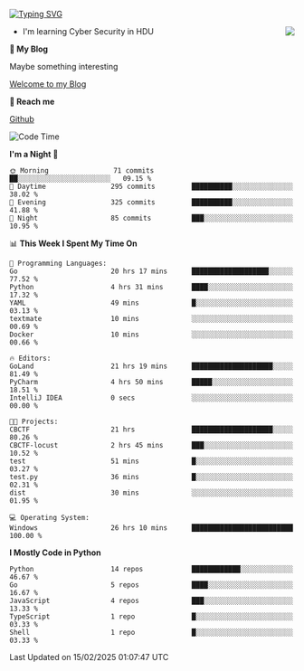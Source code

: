 [![Typing SVG](https://readme-typing-svg.herokuapp.com?font=Fira+Code&pause=1000&random=false&width=450&height=60&lines=Hello+%F0%9F%91%8B%F0%9F%8F%BB;I'm+JBNRZ)](https://git.io/typing-svg)

<a href="#">
  <img align="right" src="https://github-readme-stats.vercel.app/api?username=JBNRZ&show_icons=true&bg_color=15,f2f7fd,E0EAFC" />
</a>

- I'm learning Cyber Security in HDU

 **🌱 My Blog**

Maybe something interesting

[Welcome to my Blog](https://jbnrz.com.cn/)

 **💬 Reach me** 

[Github](https://github.com/JBNRZ)


<!--START_SECTION:waka-->
![Code Time](http://img.shields.io/badge/Code%20Time-978%20hrs%2035%20mins-blue)

**I'm a Night 🦉** 

```text
🌞 Morning                71 commits          ██░░░░░░░░░░░░░░░░░░░░░░░   09.15 % 
🌆 Daytime                295 commits         ██████████░░░░░░░░░░░░░░░   38.02 % 
🌃 Evening                325 commits         ██████████░░░░░░░░░░░░░░░   41.88 % 
🌙 Night                  85 commits          ███░░░░░░░░░░░░░░░░░░░░░░   10.95 % 
```


📊 **This Week I Spent My Time On** 

```text
💬 Programming Languages: 
Go                       20 hrs 17 mins      ███████████████████░░░░░░   77.52 % 
Python                   4 hrs 31 mins       ████░░░░░░░░░░░░░░░░░░░░░   17.32 % 
YAML                     49 mins             █░░░░░░░░░░░░░░░░░░░░░░░░   03.13 % 
textmate                 10 mins             ░░░░░░░░░░░░░░░░░░░░░░░░░   00.69 % 
Docker                   10 mins             ░░░░░░░░░░░░░░░░░░░░░░░░░   00.66 % 

🔥 Editors: 
GoLand                   21 hrs 19 mins      ████████████████████░░░░░   81.49 % 
PyCharm                  4 hrs 50 mins       █████░░░░░░░░░░░░░░░░░░░░   18.51 % 
IntelliJ IDEA            0 secs              ░░░░░░░░░░░░░░░░░░░░░░░░░   00.00 % 

🐱‍💻 Projects: 
CBCTF                    21 hrs              ████████████████████░░░░░   80.26 % 
CBCTF-locust             2 hrs 45 mins       ███░░░░░░░░░░░░░░░░░░░░░░   10.52 % 
test                     51 mins             █░░░░░░░░░░░░░░░░░░░░░░░░   03.27 % 
test.py                  36 mins             █░░░░░░░░░░░░░░░░░░░░░░░░   02.31 % 
dist                     30 mins             ░░░░░░░░░░░░░░░░░░░░░░░░░   01.95 % 

💻 Operating System: 
Windows                  26 hrs 10 mins      █████████████████████████   100.00 % 
```

**I Mostly Code in Python** 

```text
Python                   14 repos            ████████████░░░░░░░░░░░░░   46.67 % 
Go                       5 repos             ████░░░░░░░░░░░░░░░░░░░░░   16.67 % 
JavaScript               4 repos             ███░░░░░░░░░░░░░░░░░░░░░░   13.33 % 
TypeScript               1 repo              █░░░░░░░░░░░░░░░░░░░░░░░░   03.33 % 
Shell                    1 repo              █░░░░░░░░░░░░░░░░░░░░░░░░   03.33 % 
```




 Last Updated on 15/02/2025 01:07:47 UTC
<!--END_SECTION:waka-->
